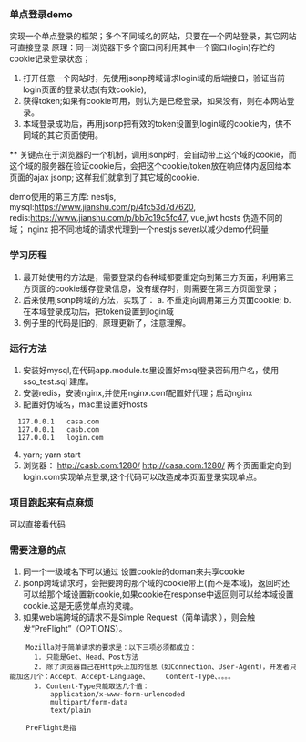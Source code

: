 ### 单点登录demo

实现一个单点登录的框架；多个不同域名的网站，只要在一个网站登录，其它网站可直接登录
原理：同一浏览器下多个窗口间利用其中一个窗口(login)存贮的cookie记录登录状态；
1. 打开任意一个网站时，先使用jsonp跨域请求login域的后端接口，验证当前login页面的登录状态(有效cookie),
2. 获得token;如果有cookie可用，则认为是已经登录，如果没有，则在本网站登录。
3. 本域登录成功后，再用jsonp把有效的token设置到login域的cookie内，供不同域的其它页面使用。

** 关键点在于浏览器的一个机制，调用jsonp时，会自动带上这个域的cookie，而这个域的服务器在验证cookie后，会把这个cookie/token放在响应体内返回给本页面的ajax jsonp; 这样我们就拿到了其它域的cookie.

demo使用的第三方库:
nestjs,
mysql:https://www.jianshu.com/p/4fc53d7d7620,
redis:https://www.jianshu.com/p/bb7c19c5fc47,
vue,jwt
hosts 伪造不同的域；
nginx 把不同地域的请求代理到一个nestjs sever以减少demo代码量


### 学习历程
1. 最开始使用的方法是，需要登录的各种域都要重定向到第三方页面，利用第三方页面的cookie缓存登录信息，没有缓存时，则需要在第三方页面登录；
2. 后来使用jsonp跨域的方法，实现了：
  a. 不重定向调用第三方页面cookie;
  b. 在本域登录成功后，把token设置到login域
3. 例子里的代码是旧的，原理更新了，注意理解。

### 运行方法
1. 安装好mysql,在代码app.module.ts里设置好msql登录密码用户名，使用sso_test.sql 建库。
2. 安装redis，安装nginx,并使用nginx.conf配置好代理；启动nginx
3. 配置好伪域名，mac里设置好hosts
```
  127.0.0.1   casa.com
  127.0.0.1   casb.com
  127.0.0.1   login.com
```
4. yarn; yarn start
5. 浏览器：
http://casb.com:1280/
http://casa.com:1280/
两个页面重定向到login.com实现单点登录,这个代码可以改造成本页面登录实现单点。


### 项目跑起来有点麻烦
可以直接看代码

### 需要注意的点
1. 同一个一级域名下可以通过 设置cookie的doman来共享cookie
2. jsonp跨域请求时，会把要跨的那个域的cookie带上(而不是本域)，返回时还可以给那个域设置新cookie,如果cookie在response中返回则可以给本域设置cookie.这是无感觉单点的灵魂。
3. 如果web端跨域的请求不是Simple Request（简单请求 ），则会触发“PreFlight”（OPTIONS）。
```
    Mozilla对于简单请求的要求是：以下三项必须都成立：
      1. 只能是Get、Head、Post方法
      2. 除了浏览器自己在Http头上加的信息（如Connection、User-Agent），开发者只能加这几个：Accept、Accept-Language、    Content-Type、。。。。
      3. Content-Type只能取这几个值：
          application/x-www-form-urlencoded
          multipart/form-data
          text/plain

    PreFlight是指
```

